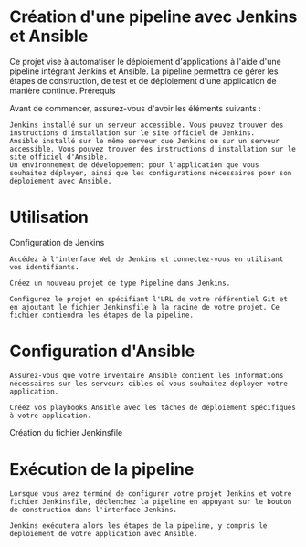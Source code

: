 # Création d'une pipeline avec Jenkins et Ansible

Ce projet vise à automatiser le déploiement d'applications à l'aide d'une pipeline intégrant Jenkins et Ansible. La pipeline permettra de gérer les étapes de construction, de test et de déploiement d'une application de manière continue.
Prérequis

Avant de commencer, assurez-vous d'avoir les éléments suivants :

    Jenkins installé sur un serveur accessible. Vous pouvez trouver des instructions d'installation sur le site officiel de Jenkins.
    Ansible installé sur le même serveur que Jenkins ou sur un serveur accessible. Vous pouvez trouver des instructions d'installation sur le site officiel d'Ansible.
    Un environnement de développement pour l'application que vous souhaitez déployer, ainsi que les configurations nécessaires pour son déploiement avec Ansible.

# Utilisation
Configuration de Jenkins

    Accédez à l'interface Web de Jenkins et connectez-vous en utilisant vos identifiants.

    Créez un nouveau projet de type Pipeline dans Jenkins.

    Configurez le projet en spécifiant l'URL de votre référentiel Git et en ajoutant le fichier Jenkinsfile à la racine de votre projet. Ce fichier contiendra les étapes de la pipeline.

# Configuration d'Ansible

    Assurez-vous que votre inventaire Ansible contient les informations nécessaires sur les serveurs cibles où vous souhaitez déployer votre application.

    Créez vos playbooks Ansible avec les tâches de déploiement spécifiques à votre application.

Création du fichier Jenkinsfile


# Exécution de la pipeline

    Lorsque vous avez terminé de configurer votre projet Jenkins et votre fichier Jenkinsfile, déclenchez la pipeline en appuyant sur le bouton de construction dans l'interface Jenkins.

    Jenkins exécutera alors les étapes de la pipeline, y compris le déploiement de votre application avec Ansible.
